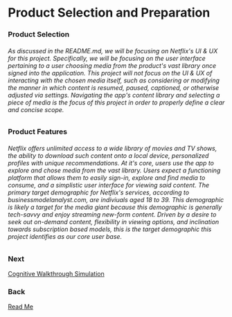 # Product Selection and Preparation

### Product Selection

###### As discussed in the README.md, we will be focusing on Netflix's UI & UX for this project. Specifically, we will be focusing on the user interface pertaining to a user choosing media from the product's vast library once signed into the application. This project will not focus on the UI & UX of interacting with the chosen media itself, such as considering or modifying the manner in which content is resumed, paused, captioned, or otherwise adjusted via settings. Navigating the app's content library and selecting a piece of media is the focus of this project in order to properly define a clear and concise scope. 


### Product Features 

###### Netflix offers unlimited access to a wide library of movies and TV shows, the ability to download such content onto a local device, personalized profiles with unique recommendations. At it's core, users use the app to explore and chose media from the vast library. Users expect a functioning platform that allows them to easily sign-in, explore and find media to consume, and a simplistic user interface for viewing said content. The primary target demographic for Netflix's services, according to businessmodelanalyst.com, are indiviuals aged 18 to 39. This demographic is likely a target for the media giant because this demographic is generally tech-savvy and enjoy streaming new-form content. Driven by a desire to seek out on-demand content, flexibility in viewing options, and inclination towards subscription based models, this is the target demographic this project identifies as our core user base. 

### Next
[Cognitive Walkthrough Simulation](https://github.com/seanmoserr/IT3600Final/blob/main/CognitiveWalkthroghExecution.md)
### Back
[Read Me](https://github.com/seanmoserr/IT3600Final/blob/main/README.md)


